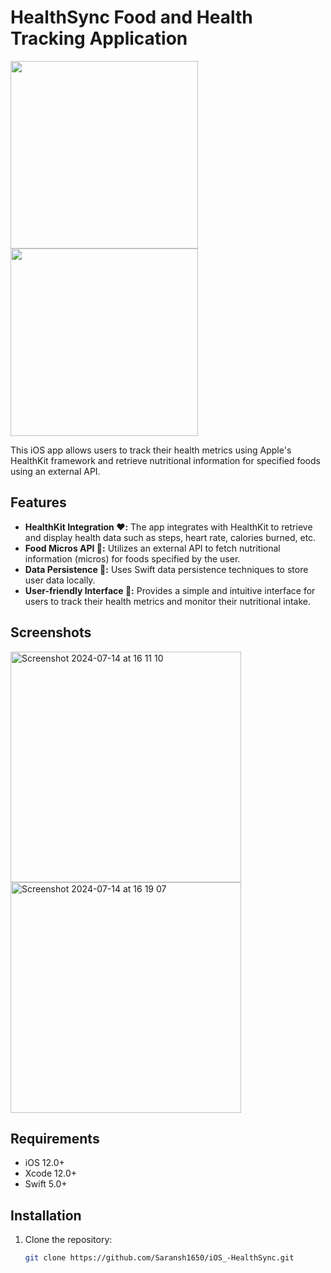 # HealthSync Food and Health Tracking Application

<img src="https://github.com/user-attachments/assets/93b84f10-0e62-406f-977f-9d86319d96ac" width="300" style="padding-right: 200px;"/>


<img src="https://github.com/user-attachments/assets/6b721516-f3f3-4bcd-8209-437845dec6e4" width="300"/>





This iOS app allows users to track their health metrics using Apple's HealthKit framework and retrieve nutritional information for specified foods using an external API.

## Features

- **HealthKit Integration ♥️:** The app integrates with HealthKit to retrieve and display health data such as steps, heart rate, calories burned, etc.
- **Food Micros API 🛜:** Utilizes an external API to fetch nutritional information (micros) for foods specified by the user.
- **Data Persistence 💽:** Uses Swift data persistence techniques to store user data locally.
- **User-friendly Interface 🙋:** Provides a simple and intuitive interface for users to track their health metrics and monitor their nutritional intake.

## Screenshots

<img width="369" alt="Screenshot 2024-07-14 at 16 11 10" src="https://github.com/user-attachments/assets/74c64a83-1fc2-46d8-900f-e1bf837472c8">


<img width="369" alt="Screenshot 2024-07-14 at 16 19 07" src="https://github.com/user-attachments/assets/0a1b653e-8591-477c-9de9-612a71a9b7dd">


## Requirements

- iOS 12.0+
- Xcode 12.0+
- Swift 5.0+

## Installation

1. Clone the repository:

   ```bash
   git clone https://github.com/Saransh1650/iOS_-HealthSync.git
